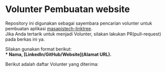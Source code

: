# Volunter Pembuatan website
Repository ini digunakan sebagai sayembara pencarian volunter untuk pembuatan aplikasi [masapistech-linktree](https://linktreemasapistech.vercel.app/).<br>
Jika Anda tertarik untuk menjadi Volunter, silakan lakukan PR(pull-request) pada berkas ini ya.<br>

Silakan gunakan format berikut:<br>
**\* Nama, [LinkedIn/GitHub/Website](Alamat URL).**  

Berikut adalah daftar Volunter yang diterima:
